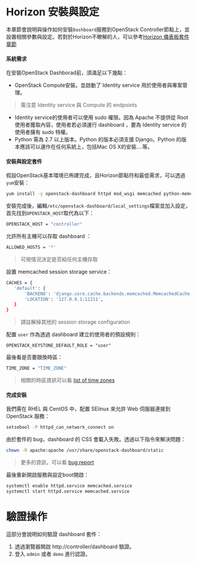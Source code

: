 # Horizon 安裝與設定
本章節會說明與操作如何安裝```Dashboard```服務到OpenStack Controller節點上，並設置相關參數與設定。若對於Horizon不瞭解的人，可以參考[Horizon 儀表板套件章節](horizon.html)

#### 系統需求
在安裝OpenStack Dashborad前，須滿足以下幾點：
* OpenStack Compute安裝。並啟動了 Identity service 用於使用者與專案管理。
> 需注意 Identity service 與 Compute 的 endpoints

* Identity service的使用者可以使用 sudo 權限。因為 Apache 不提供從 Root 使用者獲取內容，使用者若必須運行 dashboard ，要為 Identity service 的使用者擁有 sudo 特權。
* Python 需為 2.7 以上版本。Python 的版本必須支援 Django。Python 的版本應該可以運作在任何系統上，包括Mac OS X的安裝....等。


#### 安裝與設定套件
假設OpenStack基本環境已佈建完成，且Horizon節點符和最低需求，可以透過```yum```安裝：
```sh
yum install -y openstack-dashboard httpd mod_wsgi memcached python-memcached
```

安裝完成後，編輯```/etc/openstack-dashboard/local_settings```檔案並加入設定，首先找到```OPENSTACK_HOST```取代為以下：
```sh
OPENSTACK_HOST = "controller"
```
允許所有主機可以存取 dashboard ：
```sh
ALLOWED_HOSTS = '*'
```
> 可視情況決定是否給任何主機存取

設置 memcached session storage service：
```sh
CACHES = {
   'default': {
       'BACKEND': 'django.core.cache.backends.memcached.MemcachedCache',
       'LOCATION': '127.0.0.1:11211',
   }
}
```
> 請註解掉其他的 session storage configuration

配置 ```user``` 作為透過 dashboard 建立的使用者的預設規則：
```
OPENSTACK_KEYSTONE_DEFAULT_ROLE = "user"
```
最後看是否要跟換時區：
```sh
TIME_ZONE = "TIME_ZONE"
```
> 相關的時區資訊可以看 [list of time zones](https://en.wikipedia.org/wiki/List_of_tz_database_time_zones)

#### 完成安裝
我們需在 RHEL 與 CentOS 中，配置 SElinux 來允許 Web 伺服器連接到 OpenStack 服務：
```sh
setsebool -P httpd_can_network_connect on
```
由於套件的 bug，dashboard 的 CSS 會載入失敗。透過以下指令來解決問題：
```sh
chown -R apache:apache /usr/share/openstack-dashboard/static
```
> 更多的資訊，可以看 [bug report](https://bugzilla.redhat.com/show_bug.cgi?id=1150678)

最後重新開啟服務與設定boot開啟：
```sh
systemctl enable httpd.service memcached.service
systemctl start httpd.service memcached.service
```

# 驗證操作
這部分會說明如何驗證 dashboard 套件：
1. 透過瀏覽器開啟 http://controller/dashboard 驗證。
2. 登入 ```admin``` 或者 ```demo``` 進行認證。
